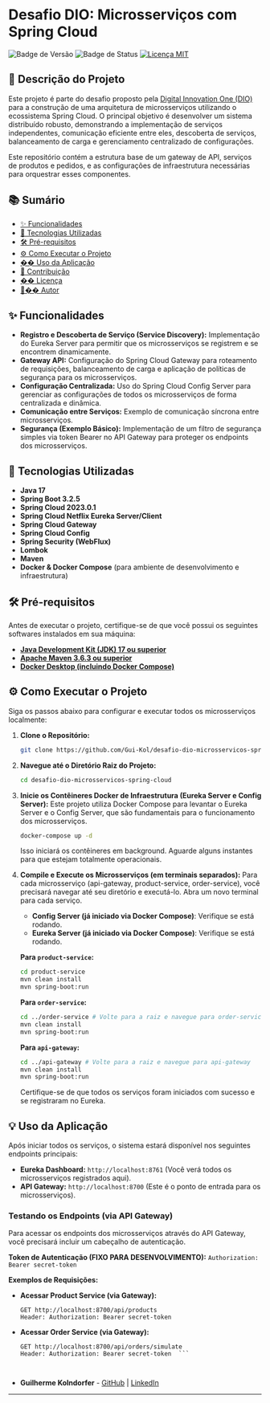 # Desafio DIO: Microsserviços com Spring Cloud

![Badge de Versão](https://img.shields.io/badge/vers%C3%A3o-1.0.0-blue)
![Badge de Status](https://img.shields.io/badge/status-em%20desenvolvimento-green)
[![Licença MIT](https://img.shields.io/badge/Licen%C3%A7a-MIT-green)](LICENSE.md)

## 📝 Descrição do Projeto

Este projeto é parte do desafio proposto pela [Digital Innovation One (DIO)](https://www.dio.me/) para a construção de uma arquitetura de microsserviços utilizando o ecossistema Spring Cloud. O principal objetivo é desenvolver um sistema distribuído robusto, demonstrando a implementação de serviços independentes, comunicação eficiente entre eles, descoberta de serviços, balanceamento de carga e gerenciamento centralizado de configurações.

Este repositório contém a estrutura base de um gateway de API, serviços de produtos e pedidos, e as configurações de infraestrutura necessárias para orquestrar esses componentes.

## 📚 Sumário

*   [✨ Funcionalidades](#-funcionalidades)
*   [🚀 Tecnologias Utilizadas](#-tecnologias-utilizadas)
*   [🛠️ Pré-requisitos](#-pr%C3%A9-requisitos)
*   [⚙️ Como Executar o Projeto](#-como-executar-o-projeto)
*   [�� Uso da Aplicação](#-uso-da-aplica%C3%A7%C3%A3o)
*   [🤝 Contribuição](#-contribui%C3%A7%C3%A3o)
*   [�� Licença](#-licen%C3%A7a)
*   [🧑‍�� Autor](#-autor)

## ✨ Funcionalidades

*   **Registro e Descoberta de Serviço (Service Discovery):** Implementação do Eureka Server para permitir que os microsserviços se registrem e se encontrem dinamicamente.
*   **Gateway API:** Configuração do Spring Cloud Gateway para roteamento de requisições, balanceamento de carga e aplicação de políticas de segurança para os microsserviços.
*   **Configuração Centralizada:** Uso do Spring Cloud Config Server para gerenciar as configurações de todos os microsserviços de forma centralizada e dinâmica.
*   **Comunicação entre Serviços:** Exemplo de comunicação síncrona entre microsserviços.
*   **Segurança (Exemplo Básico):** Implementação de um filtro de segurança simples via token Bearer no API Gateway para proteger os endpoints dos microsserviços.

## 🚀 Tecnologias Utilizadas

*   **Java 17**
*   **Spring Boot 3.2.5**
*   **Spring Cloud 2023.0.1**
*   **Spring Cloud Netflix Eureka Server/Client**
*   **Spring Cloud Gateway**
*   **Spring Cloud Config**
*   **Spring Security (WebFlux)**
*   **Lombok**
*   **Maven**
*   **Docker & Docker Compose** (para ambiente de desenvolvimento e infraestrutura)

## 🛠️ Pré-requisitos

Antes de executar o projeto, certifique-se de que você possui os seguintes softwares instalados em sua máquina:

*   [**Java Development Kit (JDK) 17 ou superior**](https://www.oracle.com/java/technologies/javase-jdk17-downloads.html)
*   [**Apache Maven 3.6.3 ou superior**](https://maven.apache.org/download.cgi)
*   [**Docker Desktop (incluindo Docker Compose)**](https://www.docker.com/get-started)

## ⚙️ Como Executar o Projeto

Siga os passos abaixo para configurar e executar todos os microsserviços localmente:

1.  **Clone o Repositório:**
    ```bash
    git clone https://github.com/Gui-Kol/desafio-dio-microsservicos-spring-cloud.git
    ```

2.  **Navegue até o Diretório Raiz do Projeto:**
    ```bash
    cd desafio-dio-microsservicos-spring-cloud
    ```

3.  **Inicie os Contêineres Docker de Infraestrutura (Eureka Server e Config Server):**
    Este projeto utiliza Docker Compose para levantar o Eureka Server e o Config Server, que são fundamentais para o funcionamento dos microsserviços.

    ```bash
    docker-compose up -d
    ```
    Isso iniciará os contêineres em background. Aguarde alguns instantes para que estejam totalmente operacionais.

4.  **Compile e Execute os Microsserviços (em terminais separados):**
    Para cada microsserviço (api-gateway, product-service, order-service), você precisará navegar até seu diretório e executá-lo. Abra um novo terminal para cada serviço.

    *   **Config Server (já iniciado via Docker Compose)**: Verifique se está rodando.
    *   **Eureka Server (já iniciado via Docker Compose)**: Verifique se está rodando.

    **Para `product-service`:**
    ```bash
    cd product-service
    mvn clean install
    mvn spring-boot:run
    ```

    **Para `order-service`:**
    ```bash
    cd ../order-service # Volte para a raiz e navegue para order-service
    mvn clean install
    mvn spring-boot:run
    ```

    **Para `api-gateway`:**
    ```bash
    cd ../api-gateway # Volte para a raiz e navegue para api-gateway
    mvn clean install
    mvn spring-boot:run
    ```

    Certifique-se de que todos os serviços foram iniciados com sucesso e se registraram no Eureka.

## 💡 Uso da Aplicação

Após iniciar todos os serviços, o sistema estará disponível nos seguintes endpoints principais:

*   **Eureka Dashboard:** `http://localhost:8761` (Você verá todos os microsserviços registrados aqui).
*   **API Gateway:** `http://localhost:8700` (Este é o ponto de entrada para os microsserviços).

### Testando os Endpoints (via API Gateway)

Para acessar os endpoints dos microsserviços através do API Gateway, você precisará incluir um cabeçalho de autenticação.

**Token de Autenticação (FIXO PARA DESENVOLVIMENTO):**
`Authorization: Bearer secret-token`

**Exemplos de Requisições:**

*   **Acessar Product Service (via Gateway):**
    ```
    GET http://localhost:8700/api/products
    Header: Authorization: Bearer secret-token
    ```

*   **Acessar Order Service (via Gateway):**
    ```
    GET http://localhost:8700/api/orders/simulate
    Header: Authorization: Bearer secret-token  ```



*   **Guilherme Kolndorfer** - [GitHub](https://github.com/Gui-Kol) | [LinkedIn](https://www.linkedin.com/in/guilherme-kolndorfer-b6836122b/)

---

